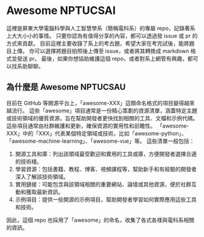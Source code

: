 # Awesome NPTUCSAI

這裡是屏東大學電腦科學與人工智慧學系（簡稱電科系）的專屬 repo，記錄著系上大大小小的事情。
只要你認為有值得分享的內容，都可以透過發 issue 或 pr 的方式來貢獻。
目前這裡主要收錄了系上的考古題，希望大家在考完試後，能將題目上傳。
你可以選擇將題目拍照後上傳至 issue，或者將其轉換成 markdown 格式並發送 pr。
最後，如果你想協助維護這個 repo，或者對系上網管有興趣，都可以找系助聊聊。

## 為什麼是 Awesome NPTUCSAU
目前在 GitHub 等開源平台上，「awesome-XXX」這類命名格式的項目變得越來越流行。
這些「awesome」項目通常是一份精心策劃的資源清單，涵蓋特定主題或技術領域的優質資源，旨在幫助開發者更快找到相關的工具、文檔和示例代碼。這些項目通常由社群維護和更新，確保資源的實用性和前瞻性。
「awesome-XXX」中的「XXX」代表某個特定領域或技術，比如「awesome-python」、「awesome-machine-learning」、「awesome-vue」等。
這些清單一般包括：
  1. 開源工具和庫：列出該領域最受歡迎和實用的工具或庫，方便開發者選擇合適的技術棧。
  2. 學習資源：包括書籍、教程、博客、視頻課程等，幫助新手和有經驗的開發者深入了解該技術領域。
  3. 實用鏈接：可能包含與該領域相關的重要網站、論壇或其他資源，便於社群互動和獲取最新資訊。
  4. 示例項目：提供一些開源的示例項目，幫助開發者學習如何實際應用這些工具和技術。

因此，這個 repo 也採用了「awesome」的命名，收集了各式各樣與電科系相關的資訊。
